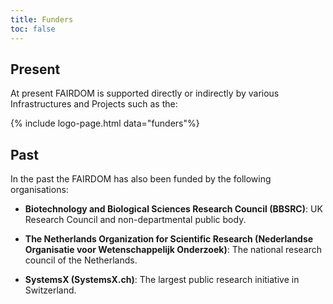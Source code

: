 ```yaml
---
title: Funders
toc: false
---
```


## Present

At present FAIRDOM is supported directly or indirectly by various Infrastructures and Projects such as the:

{% include logo-page.html data="funders"%}


    
## Past

In the past the FAIRDOM has also been funded by the following organisations:

* **Biotechnology and Biological Sciences Research Council (BBSRC)**: UK Research Council and non-departmental public body. 
  
  
* **The Netherlands Organization for Scientific Research (Nederlandse Organisatie voor Wetenschappelijk Onderzoek)**:  The national research council 
  of the Netherlands.  
  
* **SystemsX (SystemsX.ch)**: The largest public research initiative in Switzerland. 
